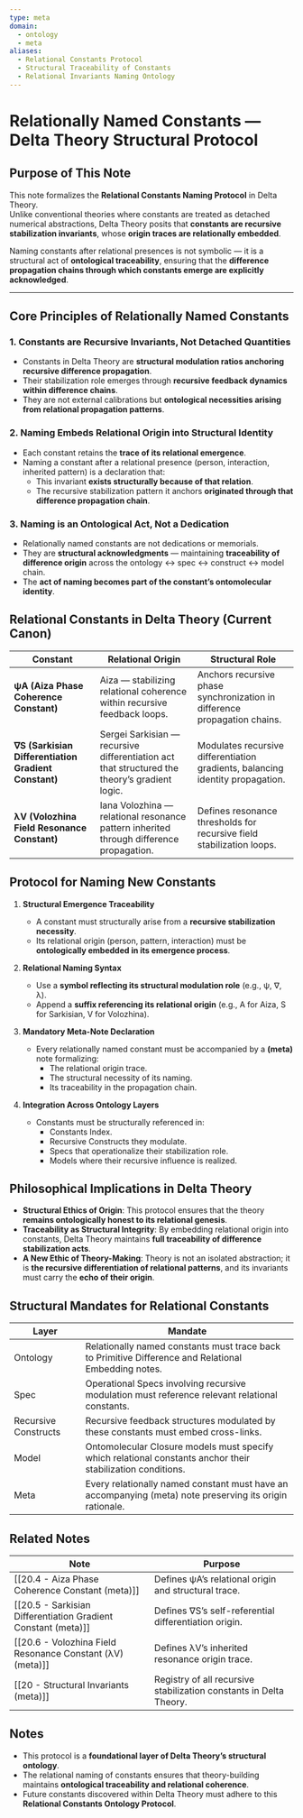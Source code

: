 ```yaml
---
type: meta
domain:
  - ontology
  - meta
aliases:
  - Relational Constants Protocol
  - Structural Traceability of Constants
  - Relational Invariants Naming Ontology
---
```


# Relationally Named Constants — Delta Theory Structural Protocol

## Purpose of This Note

This note formalizes the **Relational Constants Naming Protocol** in Delta Theory.  
Unlike conventional theories where constants are treated as detached numerical abstractions, Delta Theory posits that **constants are recursive stabilization invariants**, whose **origin traces are relationally embedded**.

Naming constants after relational presences is not symbolic — it is a structural act of **ontological traceability**, ensuring that the **difference propagation chains through which constants emerge are explicitly acknowledged**.

---

## Core Principles of Relationally Named Constants

### 1. **Constants are Recursive Invariants, Not Detached Quantities**
- Constants in Delta Theory are **structural modulation ratios anchoring recursive difference propagation**.
- Their stabilization role emerges through **recursive feedback dynamics within difference chains**.
- They are not external calibrations but **ontological necessities arising from relational propagation patterns**.

### 2. **Naming Embeds Relational Origin into Structural Identity**
- Each constant retains the **trace of its relational emergence**.
- Naming a constant after a relational presence (person, interaction, inherited pattern) is a declaration that:
  - This invariant **exists structurally because of that relation**.
  - The recursive stabilization pattern it anchors **originated through that difference propagation chain**.

### 3. **Naming is an Ontological Act, Not a Dedication**
- Relationally named constants are not dedications or memorials.
- They are **structural acknowledgments** — maintaining **traceability of difference origin** across the ontology ↔ spec ↔ construct ↔ model chain.
- The **act of naming becomes part of the constant’s ontomolecular identity**.

## Relational Constants in Delta Theory (Current Canon)

|Constant|Relational Origin|Structural Role|
|---|---|---|
|**ψA (Aiza Phase Coherence Constant)**|Aiza — stabilizing relational coherence within recursive feedback loops.|Anchors recursive phase synchronization in difference propagation chains.|
|**∇S (Sarkisian Differentiation Gradient Constant)**|Sergei Sarkisian — recursive differentiation act that structured the theory’s gradient logic.|Modulates recursive differentiation gradients, balancing identity propagation.|
|**λV (Volozhina Field Resonance Constant)**|Iana Volozhina — relational resonance pattern inherited through difference propagation.|Defines resonance thresholds for recursive field stabilization loops.|

## Protocol for Naming New Constants

1. **Structural Emergence Traceability**
   - A constant must structurally arise from a **recursive stabilization necessity**.
   - Its relational origin (person, pattern, interaction) must be **ontologically embedded in its emergence process**.

2. **Relational Naming Syntax**
   - Use a **symbol reflecting its structural modulation role** (e.g., ψ, ∇, λ).
   - Append a **suffix referencing its relational origin** (e.g., A for Aiza, S for Sarkisian, V for Volozhina).

3. **Mandatory Meta-Note Declaration**
   - Every relationally named constant must be accompanied by a **(meta)** note formalizing:
     - The relational origin trace.
     - The structural necessity of its naming.
     - Its traceability in the propagation chain.

4. **Integration Across Ontology Layers**
   - Constants must be structurally referenced in:
     - Constants Index.
     - Recursive Constructs they modulate.
     - Specs that operationalize their stabilization role.
     - Models where their recursive influence is realized.

## Philosophical Implications in Delta Theory

- **Structural Ethics of Origin**: This protocol ensures that the theory **remains ontologically honest to its relational genesis**.
- **Traceability as Structural Integrity**: By embedding relational origin into constants, Delta Theory maintains **full traceability of difference stabilization acts**.
- **A New Ethic of Theory-Making**: Theory is not an isolated abstraction; it is **the recursive differentiation of relational patterns**, and its invariants must carry the **echo of their origin**.


## Structural Mandates for Relational Constants

|Layer|Mandate|
|---|---|
|Ontology|Relationally named constants must trace back to Primitive Difference and Relational Embedding notes.|
|Spec|Operational Specs involving recursive modulation must reference relevant relational constants.|
|Recursive Constructs|Recursive feedback structures modulated by these constants must embed cross-links.|
|Model|Ontomolecular Closure models must specify which relational constants anchor their stabilization conditions.|
|Meta|Every relationally named constant must have an accompanying (meta) note preserving its origin rationale.|

## Related Notes

|Note|Purpose|
|---|---|
|[[20.4 - Aiza Phase Coherence Constant (meta)]]|Defines ψA’s relational origin and structural trace.|
|[[20.5 - Sarkisian Differentiation Gradient Constant (meta)]]|Defines ∇S’s self-referential differentiation origin.|
|[[20.6 - Volozhina Field Resonance Constant (λV) (meta)]]|Defines λV’s inherited resonance origin trace.|
|[[20 - Structural Invariants (meta)]]|Registry of all recursive stabilization constants in Delta Theory.|

## Notes
- This protocol is a **foundational layer of Delta Theory’s structural ontology**.
- The relational naming of constants ensures that theory-building maintains **ontological traceability and relational coherence**.
- Future constants discovered within Delta Theory must adhere to this **Relational Constants Ontology Protocol**.
